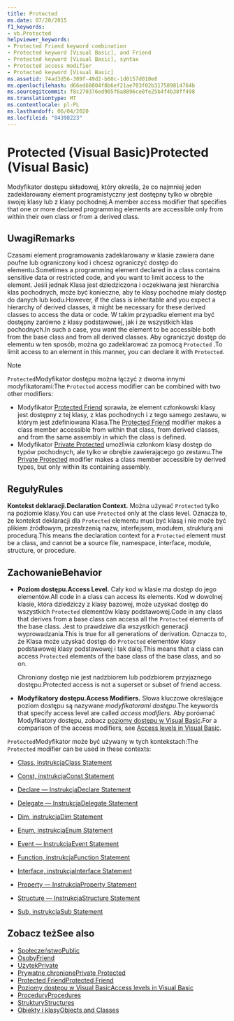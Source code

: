 ```yaml
---
title: Protected
ms.date: 07/20/2015
f1_keywords:
- vb.Protected
helpviewer_keywords:
- Protected Friend keyword combination
- Protected keyword [Visual Basic], and Friend
- Protected keyword [Visual Basic], syntax
- Protected access modifier
- Protected keyword [Visual Basic]
ms.assetid: 74ad3d56-309f-49d2-b60c-1d0157d010e8
ms.openlocfilehash: d66ed68004f8b6ef21ae703f02b317589814764b
ms.sourcegitcommit: f8c270376ed905f6a8896ce0fe25b4f4b38ff498
ms.translationtype: MT
ms.contentlocale: pl-PL
ms.lasthandoff: 06/04/2020
ms.locfileid: "84398223"
---
```

# <a name="protected-visual-basic"></a><span data-ttu-id="ccd6b-102">Protected (Visual Basic)</span><span class="sxs-lookup"><span data-stu-id="ccd6b-102">Protected (Visual Basic)</span></span>

<span data-ttu-id="ccd6b-103">Modyfikator dostępu składowej, który określa, że co najmniej jeden zadeklarowany element programistyczny jest dostępny tylko w obrębie swojej klasy lub z klasy pochodnej.</span><span class="sxs-lookup"><span data-stu-id="ccd6b-103">A member access modifier that specifies that one or more declared programming elements are accessible only from within their own class or from a derived class.</span></span>

## <a name="remarks"></a><span data-ttu-id="ccd6b-104">Uwagi</span><span class="sxs-lookup"><span data-stu-id="ccd6b-104">Remarks</span></span>

<span data-ttu-id="ccd6b-105">Czasami element programowania zadeklarowany w klasie zawiera dane poufne lub ograniczony kod i chcesz ograniczyć dostęp do elementu.</span><span class="sxs-lookup"><span data-stu-id="ccd6b-105">Sometimes a programming element declared in a class contains sensitive data or restricted code, and you want to limit access to the element.</span></span> <span data-ttu-id="ccd6b-106">Jeśli jednak Klasa jest dziedziczona i oczekiwana jest hierarchia klas pochodnych, może być konieczne, aby te klasy pochodne miały dostęp do danych lub kodu.</span><span class="sxs-lookup"><span data-stu-id="ccd6b-106">However, if the class is inheritable and you expect a hierarchy of derived classes, it might be necessary for these derived classes to access the data or code.</span></span> <span data-ttu-id="ccd6b-107">W takim przypadku element ma być dostępny zarówno z klasy podstawowej, jak i ze wszystkich klas pochodnych.</span><span class="sxs-lookup"><span data-stu-id="ccd6b-107">In such a case, you want the element to be accessible both from the base class and from all derived classes.</span></span> <span data-ttu-id="ccd6b-108">Aby ograniczyć dostęp do elementu w ten sposób, można go zadeklarować za pomocą `Protected` .</span><span class="sxs-lookup"><span data-stu-id="ccd6b-108">To limit access to an element in this manner, you can declare it with `Protected`.</span></span>

> [!NOTE]
> <span data-ttu-id="ccd6b-109">`Protected`Modyfikator dostępu można łączyć z dwoma innymi modyfikatorami:</span><span class="sxs-lookup"><span data-stu-id="ccd6b-109">The `Protected` access modifier can be combined with two other modifiers:</span></span>
>
> - <span data-ttu-id="ccd6b-110">Modyfikator [Protected Friend](protected-friend.md) sprawia, że element członkowski klasy jest dostępny z tej klasy, z klas pochodnych i z tego samego zestawu, w którym jest zdefiniowana Klasa.</span><span class="sxs-lookup"><span data-stu-id="ccd6b-110">The [Protected Friend](protected-friend.md) modifier makes a class member accessible from within that class, from derived classes, and from the same assembly in which the class is defined.</span></span>
> - <span data-ttu-id="ccd6b-111">Modyfikator [Private Protected](private-protected.md) umożliwia członkom klasy dostęp do typów pochodnych, ale tylko w obrębie zawierającego go zestawu.</span><span class="sxs-lookup"><span data-stu-id="ccd6b-111">The [Private Protected](private-protected.md) modifier makes a class member accessible by derived types, but only within its containing assembly.</span></span>

## <a name="rules"></a><span data-ttu-id="ccd6b-112">Reguły</span><span class="sxs-lookup"><span data-stu-id="ccd6b-112">Rules</span></span>

<span data-ttu-id="ccd6b-113">**Kontekst deklaracji.**</span><span class="sxs-lookup"><span data-stu-id="ccd6b-113">**Declaration Context.**</span></span> <span data-ttu-id="ccd6b-114">Można używać `Protected` tylko na poziomie klasy.</span><span class="sxs-lookup"><span data-stu-id="ccd6b-114">You can use `Protected` only at the class level.</span></span> <span data-ttu-id="ccd6b-115">Oznacza to, że kontekst deklaracji dla `Protected` elementu musi być klasą i nie może być plikiem źródłowym, przestrzenią nazw, interfejsem, modułem, strukturą ani procedurą.</span><span class="sxs-lookup"><span data-stu-id="ccd6b-115">This means the declaration context for a `Protected` element must be a class, and cannot be a source file, namespace, interface, module, structure, or procedure.</span></span>

## <a name="behavior"></a><span data-ttu-id="ccd6b-116">Zachowanie</span><span class="sxs-lookup"><span data-stu-id="ccd6b-116">Behavior</span></span>

- <span data-ttu-id="ccd6b-117">**Poziom dostępu.**</span><span class="sxs-lookup"><span data-stu-id="ccd6b-117">**Access Level.**</span></span> <span data-ttu-id="ccd6b-118">Cały kod w klasie ma dostęp do jego elementów.</span><span class="sxs-lookup"><span data-stu-id="ccd6b-118">All code in a class can access its elements.</span></span> <span data-ttu-id="ccd6b-119">Kod w dowolnej klasie, która dziedziczy z klasy bazowej, może uzyskać dostęp do wszystkich `Protected` elementów klasy podstawowej.</span><span class="sxs-lookup"><span data-stu-id="ccd6b-119">Code in any class that derives from a base class can access all the `Protected` elements of the base class.</span></span> <span data-ttu-id="ccd6b-120">Jest to prawdziwe dla wszystkich generacji wyprowadzania.</span><span class="sxs-lookup"><span data-stu-id="ccd6b-120">This is true for all generations of derivation.</span></span> <span data-ttu-id="ccd6b-121">Oznacza to, że Klasa może uzyskać dostęp do `Protected` elementów klasy podstawowej klasy podstawowej i tak dalej.</span><span class="sxs-lookup"><span data-stu-id="ccd6b-121">This means that a class can access `Protected` elements of the base class of the base class, and so on.</span></span>

     <span data-ttu-id="ccd6b-122">Chroniony dostęp nie jest nadzbiorem lub podzbiorem przyjaznego dostępu.</span><span class="sxs-lookup"><span data-stu-id="ccd6b-122">Protected access is not a superset or subset of friend access.</span></span>

- <span data-ttu-id="ccd6b-123">**Modyfikatory dostępu.**</span><span class="sxs-lookup"><span data-stu-id="ccd6b-123">**Access Modifiers.**</span></span> <span data-ttu-id="ccd6b-124">Słowa kluczowe określające poziom dostępu są nazywane *modyfikatorami dostępu*.</span><span class="sxs-lookup"><span data-stu-id="ccd6b-124">The keywords that specify access level are called *access modifiers*.</span></span> <span data-ttu-id="ccd6b-125">Aby porównać Modyfikatory dostępu, zobacz [poziomy dostępu w Visual Basic](../../programming-guide/language-features/declared-elements/access-levels.md).</span><span class="sxs-lookup"><span data-stu-id="ccd6b-125">For a comparison of the access modifiers, see [Access levels in Visual Basic](../../programming-guide/language-features/declared-elements/access-levels.md).</span></span>

<span data-ttu-id="ccd6b-126">`Protected`Modyfikator może być używany w tych kontekstach:</span><span class="sxs-lookup"><span data-stu-id="ccd6b-126">The `Protected` modifier can be used in these contexts:</span></span>

- [<span data-ttu-id="ccd6b-127">Class, instrukcja</span><span class="sxs-lookup"><span data-stu-id="ccd6b-127">Class Statement</span></span>](../statements/class-statement.md)

- [<span data-ttu-id="ccd6b-128">Const, instrukcja</span><span class="sxs-lookup"><span data-stu-id="ccd6b-128">Const Statement</span></span>](../statements/const-statement.md)

- [<span data-ttu-id="ccd6b-129">Declare — Instrukcja</span><span class="sxs-lookup"><span data-stu-id="ccd6b-129">Declare Statement</span></span>](../statements/declare-statement.md)

- [<span data-ttu-id="ccd6b-130">Delegate — Instrukcja</span><span class="sxs-lookup"><span data-stu-id="ccd6b-130">Delegate Statement</span></span>](../statements/delegate-statement.md)

- [<span data-ttu-id="ccd6b-131">Dim, instrukcja</span><span class="sxs-lookup"><span data-stu-id="ccd6b-131">Dim Statement</span></span>](../statements/dim-statement.md)

- [<span data-ttu-id="ccd6b-132">Enum, instrukcja</span><span class="sxs-lookup"><span data-stu-id="ccd6b-132">Enum Statement</span></span>](../statements/enum-statement.md)

- [<span data-ttu-id="ccd6b-133">Event — Instrukcja</span><span class="sxs-lookup"><span data-stu-id="ccd6b-133">Event Statement</span></span>](../statements/event-statement.md)

- [<span data-ttu-id="ccd6b-134">Function, instrukcja</span><span class="sxs-lookup"><span data-stu-id="ccd6b-134">Function Statement</span></span>](../statements/function-statement.md)

- [<span data-ttu-id="ccd6b-135">Interface, instrukcja</span><span class="sxs-lookup"><span data-stu-id="ccd6b-135">Interface Statement</span></span>](../statements/interface-statement.md)

- [<span data-ttu-id="ccd6b-136">Property — Instrukcja</span><span class="sxs-lookup"><span data-stu-id="ccd6b-136">Property Statement</span></span>](../statements/property-statement.md)

- [<span data-ttu-id="ccd6b-137">Structure — Instrukcja</span><span class="sxs-lookup"><span data-stu-id="ccd6b-137">Structure Statement</span></span>](../statements/structure-statement.md)

- [<span data-ttu-id="ccd6b-138">Sub, instrukcja</span><span class="sxs-lookup"><span data-stu-id="ccd6b-138">Sub Statement</span></span>](../statements/sub-statement.md)

## <a name="see-also"></a><span data-ttu-id="ccd6b-139">Zobacz też</span><span class="sxs-lookup"><span data-stu-id="ccd6b-139">See also</span></span>

- [<span data-ttu-id="ccd6b-140">Społeczeństwo</span><span class="sxs-lookup"><span data-stu-id="ccd6b-140">Public</span></span>](public.md)
- [<span data-ttu-id="ccd6b-141">Osoby</span><span class="sxs-lookup"><span data-stu-id="ccd6b-141">Friend</span></span>](friend.md)
- [<span data-ttu-id="ccd6b-142">Użytek</span><span class="sxs-lookup"><span data-stu-id="ccd6b-142">Private</span></span>](private.md)
- [<span data-ttu-id="ccd6b-143">Prywatne chronione</span><span class="sxs-lookup"><span data-stu-id="ccd6b-143">Private Protected</span></span>](private-protected.md)
- [<span data-ttu-id="ccd6b-144">Protected Friend</span><span class="sxs-lookup"><span data-stu-id="ccd6b-144">Protected Friend</span></span>](protected-friend.md)
- [<span data-ttu-id="ccd6b-145">Poziomy dostępu w Visual Basic</span><span class="sxs-lookup"><span data-stu-id="ccd6b-145">Access levels in Visual Basic</span></span>](../../programming-guide/language-features/declared-elements/access-levels.md)
- [<span data-ttu-id="ccd6b-146">Procedury</span><span class="sxs-lookup"><span data-stu-id="ccd6b-146">Procedures</span></span>](../../programming-guide/language-features/procedures/index.md)
- [<span data-ttu-id="ccd6b-147">Struktury</span><span class="sxs-lookup"><span data-stu-id="ccd6b-147">Structures</span></span>](../../programming-guide/language-features/data-types/structures.md)
- [<span data-ttu-id="ccd6b-148">Obiekty i klasy</span><span class="sxs-lookup"><span data-stu-id="ccd6b-148">Objects and Classes</span></span>](../../programming-guide/language-features/objects-and-classes/index.md)
